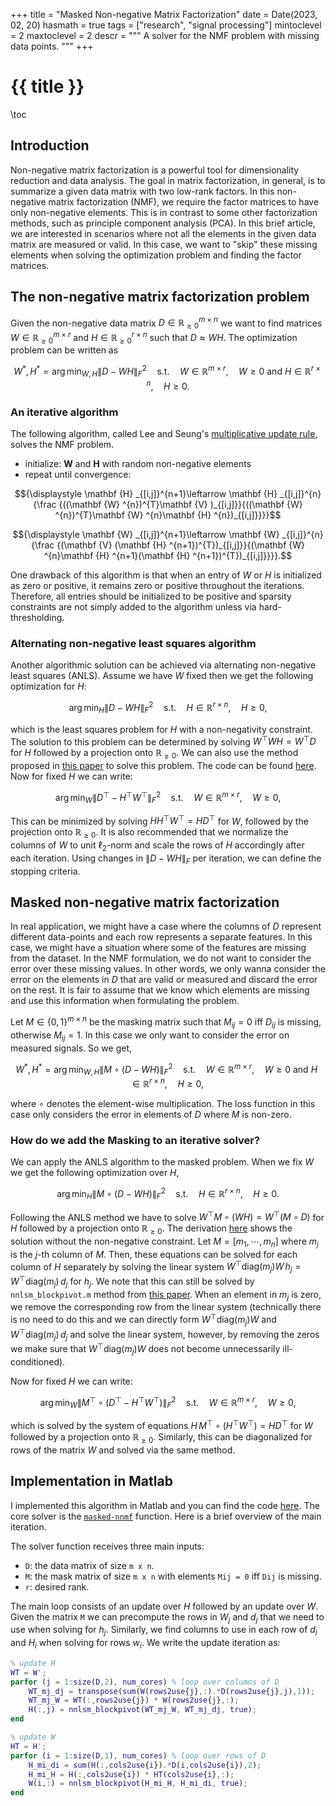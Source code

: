 +++
title = "Masked Non-negative Matrix Factorization"
date = Date(2023, 02, 20)
hasmath = true
tags = ["research", "signal processing"]
mintoclevel = 2
maxtoclevel = 2
descr = """
A solver for the NMF problem with missing data points.
"""
+++

# {{ title }}

\toc

## Introduction
Non-negative matrix factorization is a powerful tool for dimensionality reduction and data analysis. The goal  in matrix factorization, in general, is to summarize a given data matrix with two low-rank factors. In this non-negative matrix factorization (NMF), we require the factor matrices to have only non-negative elements. This is in contrast to some other factorization methods, such as principle component analysis (PCA). In this brief article, we are interested in scenarios where not all the elements in the given data matrix are measured or valid. In this case, we want to "skip" these missing elements when solving the optimization problem and finding the factor matrices.

## The non-negative matrix factorization problem 
Given the non-negative data matrix $D\in\mathbb{R}^{m\times n}_{\geq 0}$  we want to find matrices $W\in\mathbb{R}^{m\times r}_{\geq 0}$ and $H\in\mathbb{R}^{r\times n}_{\geq 0}$  such that $D\approx WH$. The optimization problem can be written as 

$$ W^{\ast}, H^{\ast} = \arg\min_{W,H} \|D-WH\|_{F}^2 \quad \text{s.t.} \quad W\in\mathbb{R}^{m\times r},\quad W\geq 0 \text{ and } H \in \mathbb{R}^{r\times n},\quad H\geq 0.$$

### An iterative algorithm
The following algorithm, called Lee and Seung's [multiplicative update rule](https://en.wikipedia.org/wiki/Multiplicative_weight_update_method), solves the  NMF problem. 
- initialize: **W** and **H** with random non-negative elements
- repeat until convergence:

$${\displaystyle \mathbf {H} _{[i,j]}^{n+1}\leftarrow \mathbf {H} _{[i,j]}^{n}{\frac {((\mathbf {W} ^{n})^{T}\mathbf {V} )_{[i,j]}}{((\mathbf {W} ^{n})^{T}\mathbf {W} ^{n}\mathbf {H} ^{n})_{[i,j]}}}}$$

$${\displaystyle \mathbf {W} _{[i,j]}^{n+1}\leftarrow \mathbf {W} _{[i,j]}^{n}{\frac {(\mathbf {V} (\mathbf {H} ^{n+1})^{T})_{[i,j]}}{(\mathbf {W} ^{n}\mathbf {H} ^{n+1}(\mathbf {H} ^{n+1})^{T})_{[i,j]}}}}.$$

One drawback of this algorithm is that when an entry of $W$ or $H$ is initialized as zero or positive, it remains zero or positive throughout the iterations. Therefore, all entries should be initialized to be positive and sparsity constraints are not simply added to the algorithm unless via hard-thresholding. 

### Alternating non-negative least squares algorithm

Another algorithmic solution can be achieved via alternating non-negative least squares (ANLS). Assume we have $W$ fixed then we get the following optimization for $H$:

$$\arg\min_{H} \|D-WH\|_{F}^2 \quad \text{s.t.} \quad H \in \mathbb{R}^{r\times n},\quad H\geq 0,$$

which is the least squares problem for $H$ with a non-negativity constraint. The solution to this problem can be determined by solving $W^\top W H=W^\top D$ for $H$ followed by a projection onto $\mathbb{R}_{\geq 0}$. We can also use the method proposed in [this paper](https://ieeexplore.ieee.org/document/4781130) to solve this problem. The code can be found [here](http://www.cc.gatech.edu/~hpark/software/nmf_bpas.zip). Now for fixed $H$ we can write:

$$\arg\min_{W} \|D^\top-H^\top W^\top\|_{F}^2 \quad \text{s.t.} \quad W \in \mathbb{R}^{m\times r},\quad W\geq 0,$$

This can be minimized by solving $H H^\top W^\top = H D^\top$ for $W$, followed by the projection onto $\mathbb{R}_{\geq 0}$. It is also recommended that we normalize the columns of $W$ to unit $\ell_2$-norm and scale the rows of $H$ accordingly after each iteration. Using changes in $\|D-WH\|_F$ per iteration, we can define the stopping criteria.

## Masked non-negative matrix factorization
In real application, we might have a case where the columns of $D$ represent different data-points and each row represents a separate features. In this case, we might have a situation where some of the features are missing from the dataset. In the NMF formulation, we do not want to consider the error over these missing values. In other words, we only wanna consider the error on the elements in $D$ that are valid or measured and discard the error on the rest. It is fair to assume that we know which elements are missing and use this information when formulating the problem.

Let $M\in\{0,1\}^{m\times n}$  be the masking matrix such that $M_{ij}=0$ iff $D_{ij}$ is missing, otherwise $M_{ij}=1$. In this case we only want to consider the error on measured signals. So we get,

$$ W^{\ast}, H^{\ast} = \arg\min_{W,H} \|M\circ(D-WH)\|_{F}^2 \quad \text{s.t.} \quad W\in\mathbb{R}^{m\times r},\quad W\geq 0 \text{ and } H \in \mathbb{R}^{r\times n},\quad H\geq 0,$$

where $\circ$ denotes the element-wise multiplication. The loss function in this case only considers the error in elements of $D$ where $M$ is non-zero.

### How do we add the Masking to an iterative solver?
We can apply the ANLS algorithm to the masked problem. When we fix $W$ we get the following optimization over $H$,

$$\arg\min_{H} \|M\circ(D-WH)\|_{F}^2 \quad \text{s.t.} \quad H \in \mathbb{R}^{r\times n},\quad H\geq 0.$$

Following the ANLS method we have to solve $W^\top M\circ(W H)=W^\top (M\circ D)$ for $H$ followed by a projection onto $\mathbb{R}_{\geq 0}$. The derivation [here](http://alexhwilliams.info/itsneuronalblog/2018/02/26/censored-lstsq/) shows the solution without the non-negative constraint. Let $M=[m_1,\cdots,m_n]$ where $m_j$ is the $j$-th column of $M$. Then, these equations can be solved for each column of  $H$ separately by solving the linear system $W^\top \mathrm{diag}(m_j) W\,h_j=W^\top \mathrm{diag}(m_j)\,d_j$  for $h_j$. We note that this can still be solved by `nnlsm_blockpivot.m` method from [this paper](https://ieeexplore.ieee.org/document/4781130). When an element in $m_j$ is zero,  we remove the corresponding row from the linear system (technically there is no need to do this and we can directly form $W^\top \mathrm{diag}(m_j) W$ and $W^\top \mathrm{diag}(m_j)\,d_j$ and solve the linear system, however, by removing the zeros we make sure that $W^\top \mathrm{diag}(m_j) W$ does not become unnecessarily ill-conditioned).

Now for fixed $H$ we can write:

$$\arg\min_{W} \|M^\top\circ(D^\top-H^\top W^\top)\|_{F}^2 \quad \text{s.t.} \quad W \in \mathbb{R}^{m\times r},\quad W\geq 0,$$

which is solved by the system of equations $H\,M^\top \circ (H^\top W^\top) = H D^\top$ for $W$ followed by a projection onto $\mathbb{R}_{\geq 0}$. Similarly, this can be diagonalized for rows of the matrix $W$ and solved via the same method.

## Implementation in Matlab
I implemented this algorithm in Matlab and you can find the code [here](https://github.com/amirhkhalilian/masked-nnmf). The core solver is the [`masked-nnmf`](https://github.com/amirhkhalilian/masked-nnmf/blob/main/solvers/masked_nnmf.m) function. Here is a brief overview of the main iteration.

The solver function receives three main inputs:
- `D`: the data matrix of size `m x n`.
- `M`: the mask matrix of size `m x n` with elements `Mij = 0` iff `Dij` is missing.
- `r`: desired rank.

The main loop consists of an update over $H$ followed by an update over $W$. Given the matrix `M` we can precompute the rows in $W_j$ and $d_j$ that we need to use when solving for $h_j$. Similarly, we find columns to use in each row of $d_i$ and $H_i$ when solving for rows  $w_i$. We write the  update iteration as:

```matlab
% update H
WT = W';
parfor (j = 1:size(D,2), num_cores) % loop over columns of D
	WT_mj_dj = transpose(sum(W(rows2use{j},:).*D(rows2use{j},j),1));
	WT_mj_W = WT(:,rows2use{j}) * W(rows2use{j},:);
	H(:,j) = nnlsm_blockpivot(WT_mj_W, WT_mj_dj, true);
end

% update W
HT = H';
parfor (i = 1:size(D,1), num_cores) % loop over rows of D
	H_mi_di = sum(H(:,cols2use{i}).*D(i,cols2use{i}),2);
	H_mi_H = H(:,cols2use{i}) * HT(cols2use{i},:);
	W(i,:) = nnlsm_blockpivot(H_mi_H, H_mi_di, true);
end
```
